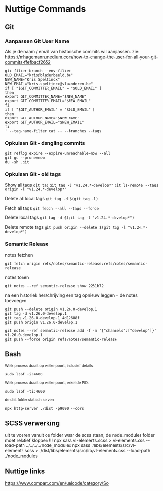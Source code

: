 # Nuttige Commands

## Git

### Aanpassen Git User Name

Als je de naam / email van historische commits wil aanpassen.
zie: https://mhagemann.medium.com/how-to-change-the-user-for-all-your-git-commits-ffefbacf2652

```
git filter-branch --env-filter '
OLD_EMAIL="kris@bladerbeeld.be"
NEW_NAME="Kris Speltincx"
NEW_EMAIL="kris.speltincx@vlaanderen.be"
if [ "$GIT_COMMITTER_EMAIL" = "$OLD_EMAIL" ]
then
export GIT_COMMITTER_NAME="$NEW_NAME"
export GIT_COMMITTER_EMAIL="$NEW_EMAIL"
fi
if [ "$GIT_AUTHOR_EMAIL" = "$OLD_EMAIL" ]
then
export GIT_AUTHOR_NAME="$NEW_NAME"
export GIT_AUTHOR_EMAIL="$NEW_EMAIL"
fi
' --tag-name-filter cat -- --branches --tags
```

### Opkuisen Git - dangling commits

```
git reflog expire --expire-unreachable=now --all
git gc --prune=now
du -sh .git 
```

### Opkuisen Git - old tags

Show all tags
`git tag`
`git tag -l "v1.24.*-develop*"`
`git ls-remote --tags origin -l "v1.24.*-develop*"`

Delete all local tags
`git tag -d $(git tag -l)`

Fetch all tags
`git fetch --all --tags --force`

Delete local tags
`git tag -d $(git tag -l "v1.24.*-develop*")`

Delete remote tags
`git push origin --delete $(git tag -l "v1.24.*-develop*")`


### Semantic Release

notes fetchen
```
git fetch origin refs/notes/semantic-release:refs/notes/semantic-release
```
notes tonen
```
git notes --ref semantic-release show 2231b72
```

na een historiek herschrijving een tag opnieuw leggen + de notes toevoegen 
```
git push --delete origin v1.26.0-develop.1
git tag -d v1.26.0-develop.1
git tag v1.26.0-develop.1 4d12688f
git push origin v1.26.0-develop.1

git notes --ref semantic-release add -f -m '{"channels":["develop"]}' v1.26.0-develop.1
git push --force origin refs/notes/semantic-release
```


## Bash

<sub>Welk process draait op welke poort, inclusief details.</sub>
```
sudo lsof -i:4600
```

<sub>Welk process draait op welke poort, enkel de PID.</sub>
```
sudo lsof -ti:4600
```

<sub>de dist folder statisch serven</sub>
```
npx http-server ./dist -p9090 --cors
```

## SCSS verwerking

uit te voeren vanuit de folder waar de scss staan, de node_modules folder moet relatief kloppen !!!
npx sass vl-elements.scss > vl-elements.css --load-path ../../../../node_modules
npx sass ./libs/elements/src/vl-elements.scss > ./dist/libs/elements/src/lib/vl-elements.css --load-path ./node_modules

## Nuttige links

https://www.compart.com/en/unicode/category/So



